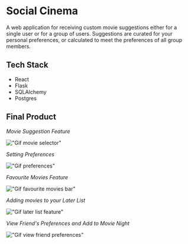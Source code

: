 # **Social Cinema**

A web application for receiving custom movie suggestions either for a single user or for a group of users. Suggestions are curated for your personal preferences, or calculated to meet the preferences of all group members.

## Tech Stack
- React
- Flask
- SQLAlchemy
- Postgres

## Final Product

*Movie Suggestion Feature*

!["Gif movie selector"](https://github.com/emi-hi/SocialCinema/blob/master/screenshots/movie_suggestion.gif?raw=true)

*Setting Preferences*

!["Gif preferences"]()

*Favourite Movies Feature*

!["Gif favourite movies bar"]()

*Adding movies to your Later List*

!["Gif later list feature"]()

*View Friend's Preferences and Add to Movie Night*

!["Gif view friend preferences"]()
